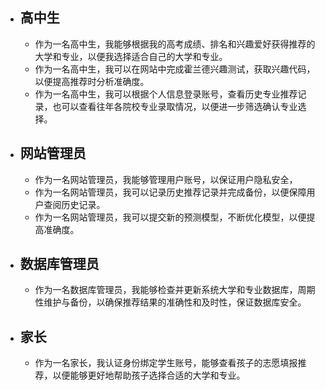 + ## 高中生 
	+ 作为一名高中生，我能够根据我的高考成绩、排名和兴趣爱好获得推荐的大学和专业，以便我选择适合自己的大学和专业。
    + 作为一名高中生，我可以在网站中完成霍兰德兴趣测试，获取兴趣代码，以便提高推荐时分析准确度。
    + 作为一名高中生，我可以根据个人信息登录账号，查看历史专业推荐记录，也可以查看往年各院校专业录取情况，以便进一步筛选确认专业选择。
		
+ ## 网站管理员
	+ 作为一名网站管理员，我能够管理用户账号，以保证用户隐私安全，
    + 作为一名网站管理员，我可以记录历史推荐记录并完成备份，以便保障用户查阅历史记录。
    + 作为一名网站管理员，我可以提交新的预测模型，不断优化模型，以便提高准确度。

+ ## 数据库管理员
	+ 作为一名数据库管理员，我能够检查并更新系统大学和专业数据库，周期性维护与备份，以确保推荐结果的准确性和及时性，保证数据库安全。

+ ## 家长
	+ 作为一名家长，我认证身份绑定学生账号，能够查看孩子的志愿填报推荐，以便能够更好地帮助孩子选择合适的大学和专业。

